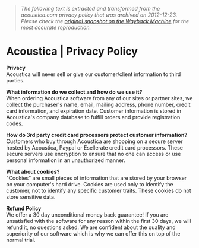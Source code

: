 > *The following text is extracted and transformed from the acoustica.com privacy policy that was archived on 2012-12-23. Please check the [original snapshot on the Wayback Machine](https://web.archive.org/web/20121223194049id_/http%3A//www.acoustica.com/company/privacy.htm) for the most accurate reproduction.*

# Acoustica | Privacy Policy

**Privacy**  
Acoustica will never sell or give our customer/client information to third parties.

**What information do we collect and how do we use it?**  
When ordering Acoustica software from any of our sites or partner sites, we collect the purchaser's name, email, mailing address, phone number, credit card information, and expiration date. Customer information is stored in Acoustica's company database to fulfill orders and provide registration codes.

**How do 3rd party credit card processors protect customer information?**  
Customers who buy through Acoustica are shopping on a secure server hosted by Acoustica, Paypal or Esellerate credit card processors. These secure servers use encryption to ensure that no one can access or use personal information in an unauthorized manner.

**What about cookies?**  
"Cookies" are small pieces of information that are stored by your browser on your computer's hard drive. Cookies are used only to identify the customer, not to identify any specific customer traits. These cookies do not store sensitive data.

**Refund Policy**  
We offer a 30 day unconditional money back guarantee! If you are unsatisfied with the software for any reason within the first 30 days, we will refund it, no questions asked. We are confident about the quality and superiority of our software which is why we can offer this on top of the normal trial.
